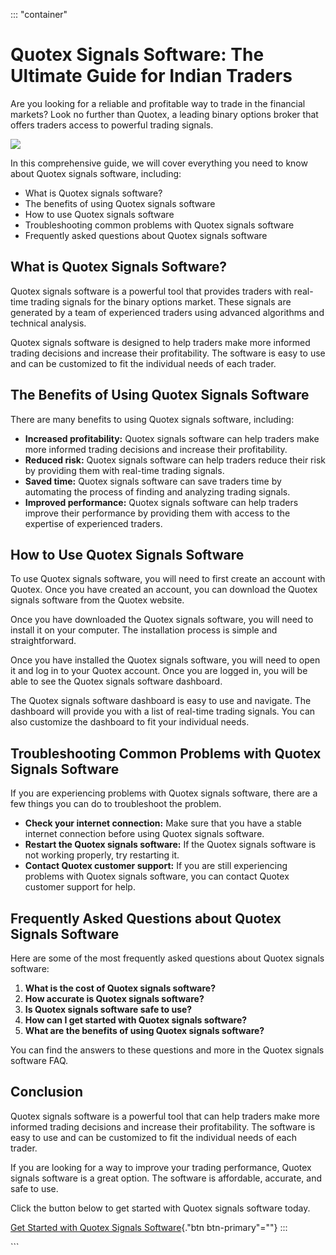 ::: \"container\"
# Quotex Signals Software: The Ultimate Guide for Indian Traders

Are you looking for a reliable and profitable way to trade in the
financial markets? Look no further than Quotex, a leading binary options
broker that offers traders access to powerful trading signals.

[![](https://static.quotex.io/files/8_en/300_250.jpg)](https://traff.sbs/brokerqxsignupf)

In this comprehensive guide, we will cover everything you need to know
about Quotex signals software, including:

-   What is Quotex signals software?
-   The benefits of using Quotex signals software
-   How to use Quotex signals software
-   Troubleshooting common problems with Quotex signals software
-   Frequently asked questions about Quotex signals software

## What is Quotex Signals Software?

Quotex signals software is a powerful tool that provides traders with
real-time trading signals for the binary options market. These signals
are generated by a team of experienced traders using advanced algorithms
and technical analysis.

Quotex signals software is designed to help traders make more informed
trading decisions and increase their profitability. The software is easy
to use and can be customized to fit the individual needs of each trader.

## The Benefits of Using Quotex Signals Software

There are many benefits to using Quotex signals software, including:

-   **Increased profitability:** Quotex signals software can help
    traders make more informed trading decisions and increase their
    profitability.
-   **Reduced risk:** Quotex signals software can help traders reduce
    their risk by providing them with real-time trading signals.
-   **Saved time:** Quotex signals software can save traders time by
    automating the process of finding and analyzing trading signals.
-   **Improved performance:** Quotex signals software can help traders
    improve their performance by providing them with access to the
    expertise of experienced traders.

## How to Use Quotex Signals Software

To use Quotex signals software, you will need to first create an account
with Quotex. Once you have created an account, you can download the
Quotex signals software from the Quotex website.

Once you have downloaded the Quotex signals software, you will need to
install it on your computer. The installation process is simple and
straightforward.

Once you have installed the Quotex signals software, you will need to
open it and log in to your Quotex account. Once you are logged in, you
will be able to see the Quotex signals software dashboard.

The Quotex signals software dashboard is easy to use and navigate. The
dashboard will provide you with a list of real-time trading signals. You
can also customize the dashboard to fit your individual needs.

## Troubleshooting Common Problems with Quotex Signals Software

If you are experiencing problems with Quotex signals software, there are
a few things you can do to troubleshoot the problem.

-   **Check your internet connection:** Make sure that you have a stable
    internet connection before using Quotex signals software.
-   **Restart the Quotex signals software:** If the Quotex signals
    software is not working properly, try restarting it.
-   **Contact Quotex customer support:** If you are still experiencing
    problems with Quotex signals software, you can contact Quotex
    customer support for help.

## Frequently Asked Questions about Quotex Signals Software

Here are some of the most frequently asked questions about Quotex
signals software:

1.  **What is the cost of Quotex signals software?**
2.  **How accurate is Quotex signals software?**
3.  **Is Quotex signals software safe to use?**
4.  **How can I get started with Quotex signals software?**
5.  **What are the benefits of using Quotex signals software?**

You can find the answers to these questions and more in the Quotex
signals software FAQ.

## Conclusion

Quotex signals software is a powerful tool that can help traders make
more informed trading decisions and increase their profitability. The
software is easy to use and can be customized to fit the individual
needs of each trader.

If you are looking for a way to improve your trading performance, Quotex
signals software is a great option. The software is affordable,
accurate, and safe to use.

Click the button below to get started with Quotex signals software
today.

[Get Started with Quotex Signals
Software](\%22https://traff.sbs/brokerqxsignup\%22){."btn
btn-primary"=""}
:::

\`\`\`

